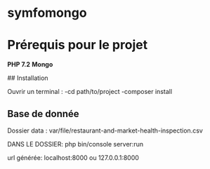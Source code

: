 # symfomongo

Prérequis pour le projet
=================
**PHP 7.2**
**Mongo**

## Installation

Ouvrir un terminal :
-cd path/to/project
-composer install

## Base de donnée 

Dossier data : var/file/restaurant-and-market-health-inspection.csv

DANS LE DOSSIER:
php bin/console server:run

url générée: localhost:8000 ou 127.0.0.1:8000
